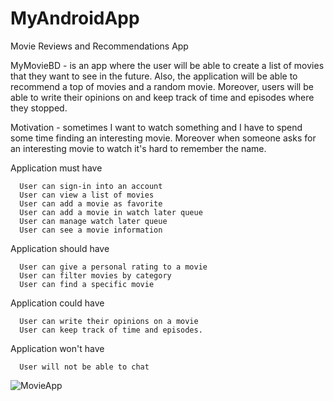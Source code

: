 # MyAndroidApp

Movie Reviews and Recommendations App

  MyMovieBD - is an app where the user will be able to create a list of movies that they want to see in the future. 
Also, the application will be able to recommend a top of movies and a random movie. Moreover, users will be able to write their opinions on and keep track of 
time and episodes where they stopped.

  Motivation - sometimes I want to watch something and I have to spend some time finding an interesting movie. Moreover when someone asks for an interesting movie to watch it's
hard to remember the name.


Application must have

      User can sign-in into an account
      User can view a list of movies
      User can add a movie as favorite
      User can add a movie in watch later queue 
      User can manage watch later queue
      User can see a movie information
  
Application should have

      User can give a personal rating to a movie
      User can filter movies by category
      User can find a specific movie
  
Application could have

      User can write their opinions on a movie
      User can keep track of time and episodes.
      
Application won't have

      User will not be able to chat
     
      
![MovieApp](https://user-images.githubusercontent.com/58509123/111078105-476acb80-84f4-11eb-9464-aafc1f526848.png)
